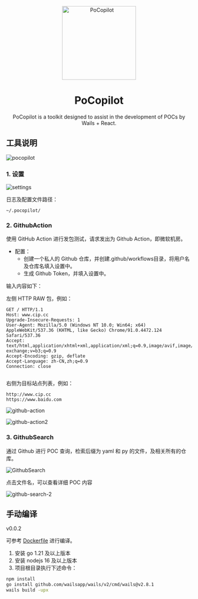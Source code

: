 <div align="center">
  <img src="build/appicon.png" alt="PoCopilot" width="200">
  <h1>PoCopilot</h1>
  <p>PoCopilot is a toolkit designed to assist in the development of POCs by Wails + React.</p>
</div>


## 工具说明

![pocopilot](images/pocopilot.png)


### 1. 设置

![settings](images/settings.png)

日志及配置文件路径：

```
~/.pocopilot/
```


### 2. GithubAction

使用 GitHub Action 进行发包测试，请求发出为 Github Action，即微软机房。

* 配置：
  * 创建一个私人的 Github 仓库，并创建.github/workflows目录，将用户名及仓库名填入设置中。
  * 生成 Github Token，并填入设置中。


输入内容如下：

左侧 HTTP RAW 包，例如：

```http
GET / HTTP/1.1
Host: www.cip.cc
Upgrade-Insecure-Requests: 1
User-Agent: Mozilla/5.0 (Windows NT 10.0; Win64; x64) AppleWebKit/537.36 (KHTML, like Gecko) Chrome/91.0.4472.124 Safari/537.36
Accept: text/html,application/xhtml+xml,application/xml;q=0.9,image/avif,image/webp,image/apng,*/*;q=0.8,application/signed-exchange;v=b3;q=0.9
Accept-Encoding: gzip, deflate
Accept-Language: zh-CN,zh;q=0.9
Connection: close


```

右侧为目标站点列表，例如：

```text
http://www.cip.cc
https://www.baidu.com
```

![github-action](images/github-action.png)

![github-action2](images/github-action2.png)


### 3. GithubSearch

通过 Github 进行 POC 查询，检索后缀为 yaml 和 py 的文件，及相关所有的仓库。

![GithubSearch](images/github-search.png)

点击文件名，可以查看详细 POC 内容

![github-search-2](images/github-search-2.png)


## 手动编译

v0.0.2

可参考 [Dockerfile](Dockerfile) 进行编译。

1. 安装 go 1.21 及以上版本
2. 安装 nodejs 16 及以上版本
3. 项目根目录执行下述命令：

```bash
npm install
go install github.com/wailsapp/wails/v2/cmd/wails@v2.8.1
wails build -upx
```
